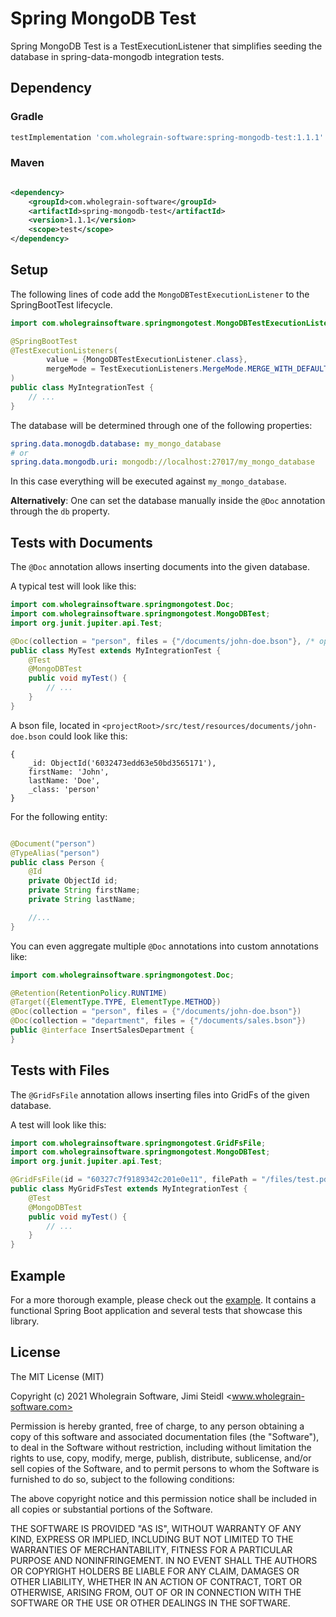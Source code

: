 # Spring MongoDB Test

Spring MongoDB Test is a TestExecutionListener that simplifies seeding the database in spring-data-mongodb integration
tests.

## Dependency

### Gradle

```groovy
testImplementation 'com.wholegrain-software:spring-mongodb-test:1.1.1'
```

### Maven

```xml

<dependency>
    <groupId>com.wholegrain-software</groupId>
    <artifactId>spring-mongodb-test</artifactId>
    <version>1.1.1</version>
    <scope>test</scope>
</dependency>
```

## Setup

The following lines of code add the `MongoDBTestExecutionListener` to the SpringBootTest lifecycle.

```java
import com.wholegrainsoftware.springmongotest.MongoDBTestExecutionListener;

@SpringBootTest
@TestExecutionListeners(
        value = {MongoDBTestExecutionListener.class},
        mergeMode = TestExecutionListeners.MergeMode.MERGE_WITH_DEFAULTS
)
public class MyIntegrationTest {
    // ...
}
```

The database will be determined through one of the following properties:

```yaml
spring.data.monogdb.database: my_mongo_database
# or
spring.data.mongodb.uri: mongodb://localhost:27017/my_mongo_database
```

In this case everything will be executed against `my_mongo_database`.

**Alternatively**: One can set the database manually inside the `@Doc` annotation through the `db` property.

## Tests with Documents

The `@Doc` annotation allows inserting documents into the given database.

A typical test will look like this:

```java
import com.wholegrainsoftware.springmongotest.Doc;
import com.wholegrainsoftware.springmongotest.MongoDBTest;
import org.junit.jupiter.api.Test;

@Doc(collection = "person", files = {"/documents/john-doe.bson"}, /* optional: db = "my_mongo_database" */)
public class MyTest extends MyIntegrationTest {
    @Test
    @MongoDBTest
    public void myTest() {
        // ...    
    }
}
```

A bson file, located in `<projectRoot>/src/test/resources/documents/john-doe.bson` could look like this:

```bson
{
    _id: ObjectId('6032473edd63e50bd3565171'),
    firstName: 'John',
    lastName: 'Doe',
    _class: 'person'
}
```

For the following entity:

```java

@Document("person")
@TypeAlias("person")
public class Person {
    @Id
    private ObjectId id;
    private String firstName;
    private String lastName;

    //...
}
```

You can even aggregate multiple `@Doc` annotations into custom annotations like:

```java
import com.wholegrainsoftware.springmongotest.Doc;

@Retention(RetentionPolicy.RUNTIME)
@Target({ElementType.TYPE, ElementType.METHOD})
@Doc(collection = "person", files = {"/documents/john-doe.bson"})
@Doc(collection = "department", files = {"/documents/sales.bson"})
public @interface InsertSalesDepartment {
}
```

## Tests with Files

The `@GridFsFile` annotation allows inserting files into GridFs of the given database.

A test will look like this:

```java
import com.wholegrainsoftware.springmongotest.GridFsFile;
import com.wholegrainsoftware.springmongotest.MongoDBTest;
import org.junit.jupiter.api.Test;

@GridFsFile(id = "60327c7f9189342c201e0e11", filePath = "/files/test.pdf")
public class MyGridFsTest extends MyIntegrationTest {
    @Test
    @MongoDBTest
    public void myTest() {
        // ...    
    }
}
```

## Example

For a more thorough example, please check out the [example](example/spring-example). It contains a functional Spring Boot application
and several tests that showcase this library.

## License

The MIT License (MIT)

Copyright (c) 2021 Wholegrain Software, Jimi Steidl <www.wholegrain-software.com>

Permission is hereby granted, free of charge, to any person obtaining a copy
of this software and associated documentation files (the "Software"), to deal
in the Software without restriction, including without limitation the rights
to use, copy, modify, merge, publish, distribute, sublicense, and/or sell
copies of the Software, and to permit persons to whom the Software is
furnished to do so, subject to the following conditions:

The above copyright notice and this permission notice shall be included in all
copies or substantial portions of the Software.

THE SOFTWARE IS PROVIDED "AS IS", WITHOUT WARRANTY OF ANY KIND, EXPRESS OR
IMPLIED, INCLUDING BUT NOT LIMITED TO THE WARRANTIES OF MERCHANTABILITY,
FITNESS FOR A PARTICULAR PURPOSE AND NONINFRINGEMENT. IN NO EVENT SHALL THE
AUTHORS OR COPYRIGHT HOLDERS BE LIABLE FOR ANY CLAIM, DAMAGES OR OTHER
LIABILITY, WHETHER IN AN ACTION OF CONTRACT, TORT OR OTHERWISE, ARISING FROM,
OUT OF OR IN CONNECTION WITH THE SOFTWARE OR THE USE OR OTHER DEALINGS IN THE
SOFTWARE.
